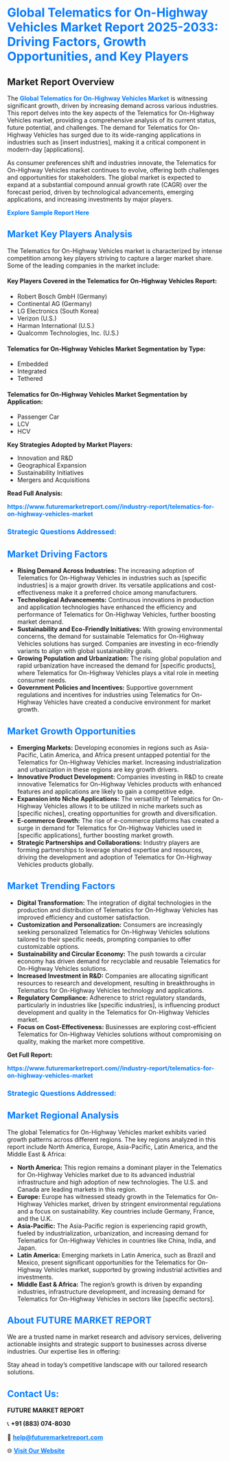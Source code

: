 <h1 style="color: #007BFF;">Global Telematics for On-Highway Vehicles Market Report 2025-2033: Driving Factors, Growth Opportunities, and Key Players</h1>

<section id="overview">
<h2>Market Report Overview</h2>
<p>The <a href="https://www.futuremarketreport.com//industry-report/telematics-for-on-highway-vehicles-market" style="color: #007BFF; text-decoration: none;"><strong>Global Telematics for On-Highway Vehicles Market</strong></a> is witnessing significant growth, driven by increasing demand across various industries. This report delves into the key aspects of the Telematics for On-Highway Vehicles market, providing a comprehensive analysis of its current status, future potential, and challenges. The demand for Telematics for On-Highway Vehicles has surged due to its wide-ranging applications in industries such as [insert industries], making it a critical component in modern-day [applications].</p>
<p>As consumer preferences shift and industries innovate, the Telematics for On-Highway Vehicles market continues to evolve, offering both challenges and opportunities for stakeholders. The global market is expected to expand at a substantial compound annual growth rate (CAGR) over the forecast period, driven by technological advancements, emerging applications, and increasing investments by major players.</p>
</section>

<section id="overview">
<p><a href="https://www.futuremarketreport.com//request-sample/reportId=53830" style="color: #007BFF; text-decoration: none;"><strong>Explore Sample Report Here</strong></a></p>
</section>

<section id="key-players">
<h2 style="color: #007BFF;">Market Key Players Analysis</h2>
<p>The Telematics for On-Highway Vehicles market is characterized by intense competition among key players striving to capture a larger market share. Some of the leading companies in the market include:</p>
<h4>Key Players Covered in the Telematics for On-Highway Vehicles Report:</h4>
<ul><li>Robert Bosch GmbH (Germany)</li><li>Continental AG (Germany)</li><li>LG Electronics (South Korea)</li><li>Verizon (U.S.)</li><li>Harman International (U.S.)</li><li>Qualcomm Technologies, Inc. (U.S.)</li></ul>
<h4>Telematics for On-Highway Vehicles Market Segmentation by Type:</h4>
<ul><li>Embedded</li><li>Integrated</li><li>Tethered</li></ul>

<h4>Telematics for On-Highway Vehicles Market Segmentation by Application:</h4>
<ul><li>Passenger Car</li><li>LCV</li><li>HCV</li></ul>
<p><strong>Key Strategies Adopted by Market Players:</strong></p>
<ul>
<li>Innovation and R&D</li>
<li>Geographical Expansion</li>
<li>Sustainability Initiatives</li>
<li>Mergers and Acquisitions</li>
</ul>
</section>

<section>
<p><strong>Read Full Analysis: </strong></p><a href="https://www.futuremarketreport.com//industry-report/telematics-for-on-highway-vehicles-market" style="color: #007BFF; text-decoration: none;"><strong>https://www.futuremarketreport.com//industry-report/telematics-for-on-highway-vehicles-market</strong></a>
<h3 style="color: #007BFF;">Strategic Questions Addressed:</h3>
</section>

<section id="driving-factors">
<h2 style="color: #007BFF;">Market Driving Factors</h2>
<ul>
<li><strong>Rising Demand Across Industries:</strong> The increasing adoption of Telematics for On-Highway Vehicles in industries such as [specific industries] is a major growth driver. Its versatile applications and cost-effectiveness make it a preferred choice among manufacturers.</li>
<li><strong>Technological Advancements:</strong> Continuous innovations in production and application technologies have enhanced the efficiency and performance of Telematics for On-Highway Vehicles, further boosting market demand.</li>
<li><strong>Sustainability and Eco-Friendly Initiatives:</strong> With growing environmental concerns, the demand for sustainable Telematics for On-Highway Vehicles solutions has surged. Companies are investing in eco-friendly variants to align with global sustainability goals.</li>
<li><strong>Growing Population and Urbanization:</strong> The rising global population and rapid urbanization have increased the demand for [specific products], where Telematics for On-Highway Vehicles plays a vital role in meeting consumer needs.</li>
<li><strong>Government Policies and Incentives:</strong> Supportive government regulations and incentives for industries using Telematics for On-Highway Vehicles have created a conducive environment for market growth.</li>
</ul>
</section>

<section id="growth-opportunities">
<h2 style="color: #007BFF;">Market Growth Opportunities</h2>
<ul>
<li><strong>Emerging Markets:</strong> Developing economies in regions such as Asia-Pacific, Latin America, and Africa present untapped potential for the Telematics for On-Highway Vehicles market. Increasing industrialization and urbanization in these regions are key growth drivers.</li>
<li><strong>Innovative Product Development:</strong> Companies investing in R&D to create innovative Telematics for On-Highway Vehicles products with enhanced features and applications are likely to gain a competitive edge.</li>
<li><strong>Expansion into Niche Applications:</strong> The versatility of Telematics for On-Highway Vehicles allows it to be utilized in niche markets such as [specific niches], creating opportunities for growth and diversification.</li>
<li><strong>E-commerce Growth:</strong> The rise of e-commerce platforms has created a surge in demand for Telematics for On-Highway Vehicles used in [specific applications], further boosting market growth.</li>
<li><strong>Strategic Partnerships and Collaborations:</strong> Industry players are forming partnerships to leverage shared expertise and resources, driving the development and adoption of Telematics for On-Highway Vehicles products globally.</li>
</ul>
</section>

<section id="trending-factors">
<h2 style="color: #007BFF;">Market Trending Factors</h2>
<ul>
<li><strong>Digital Transformation:</strong> The integration of digital technologies in the production and distribution of Telematics for On-Highway Vehicles has improved efficiency and customer satisfaction.</li>
<li><strong>Customization and Personalization:</strong> Consumers are increasingly seeking personalized Telematics for On-Highway Vehicles solutions tailored to their specific needs, prompting companies to offer customizable options.</li>
<li><strong>Sustainability and Circular Economy:</strong> The push towards a circular economy has driven demand for recyclable and reusable Telematics for On-Highway Vehicles solutions.</li>
<li><strong>Increased Investment in R&D:</strong> Companies are allocating significant resources to research and development, resulting in breakthroughs in Telematics for On-Highway Vehicles technology and applications.</li>
<li><strong>Regulatory Compliance:</strong> Adherence to strict regulatory standards, particularly in industries like [specific industries], is influencing product development and quality in the Telematics for On-Highway Vehicles market.</li>
<li><strong>Focus on Cost-Effectiveness:</strong> Businesses are exploring cost-efficient Telematics for On-Highway Vehicles solutions without compromising on quality, making the market more competitive.</li>
</ul>
</section>

<section>
<p><strong>Get Full Report: </strong></p><a href="https://www.futuremarketreport.com//industry-report/telematics-for-on-highway-vehicles-market" style="color: #007BFF; text-decoration: none;"><strong>https://www.futuremarketreport.com//industry-report/telematics-for-on-highway-vehicles-market</strong></a>
<h3 style="color: #007BFF;">Strategic Questions Addressed:</h3>
</section>


<section id="regional-analysis">
<h2 style="color: #007BFF;">Market Regional Analysis</h2>
<p>The global Telematics for On-Highway Vehicles market exhibits varied growth patterns across different regions. The key regions analyzed in this report include North America, Europe, Asia-Pacific, Latin America, and the Middle East & Africa:</p>
<ul>
<li><strong>North America:</strong> This region remains a dominant player in the Telematics for On-Highway Vehicles market due to its advanced industrial infrastructure and high adoption of new technologies. The U.S. and Canada are leading markets in this region.</li>
<li><strong>Europe:</strong> Europe has witnessed steady growth in the Telematics for On-Highway Vehicles market, driven by stringent environmental regulations and a focus on sustainability. Key countries include Germany, France, and the U.K.</li>
<li><strong>Asia-Pacific:</strong> The Asia-Pacific region is experiencing rapid growth, fueled by industrialization, urbanization, and increasing demand for Telematics for On-Highway Vehicles in countries like China, India, and Japan.</li>
<li><strong>Latin America:</strong> Emerging markets in Latin America, such as Brazil and Mexico, present significant opportunities for the Telematics for On-Highway Vehicles market, supported by growing industrial activities and investments.</li>
<li><strong>Middle East & Africa:</strong> The region’s growth is driven by expanding industries, infrastructure development, and increasing demand for Telematics for On-Highway Vehicles in sectors like [specific sectors].</li>
</ul>
</section>

<footer>
<h2 style="color: #007BFF;">About FUTURE MARKET REPORT</h2>
<p>We are a trusted name in market research and advisory services, delivering actionable insights and strategic support to businesses across diverse industries. Our expertise lies in offering:</p>

<p>Stay ahead in today’s competitive landscape with our tailored research solutions.</p>

<h2 style="color: #007BFF;">Contact Us:</h2>
<p><strong>FUTURE MARKET REPORT</strong></p>
<p>📞 <strong>+91 (883) 074-8030</strong></p>
<p>📧 <strong><a href="mailto:help@futuremarketreport.com" style="color: #007BFF;">help@futuremarketreport.com</a></strong></p>
<p>🌐 <strong><a href="https://www.futuremarketreport.com/" style="color: #007BFF;">Visit Our Website</a></strong></p>
</footer>